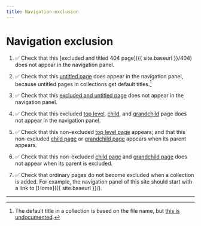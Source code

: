 ```yaml
---
title: Navigation exclusion
---
```


# Navigation exclusion

1.  ✅ Check that this [excluded and titled 404 page]({{ site.baseurl }}/404)
    does not appear in the navigation panel.

1.  ✅ Check that this [untitled page](../untitled/) does appear in the navigation panel,
    because untitled pages in collections get default titles.[^1]

1.  ✅ Check that this [excluded and untitled page](../excluded-untitled/) does not appear in the navigation panel.

1.  ✅ Check that this excluded [top level](../excluded/),
    [child](../excluded-child/), and
    [grandchild](../excluded-grandchild/) page does not appear in the navigation panel.

1.  ✅ Check that this non-excluded [top level page](../non-excluded/) appears;
    and that this non-excluded [child page](../non-excluded-child/) or 
    [grandchild page](../non-excluded-grandchild/) appears when its parent appears.

1.  ✅ Check that this non-excluded [child page](../non-excluded-child-of-excluded/) and 
    [grandchild page](../non-excluded-grandchild-of-excluded/) does not appear when its parent is excluded.

1.  ✅ Check that ordinary pages do not become excluded when a collection is added.
    For example, the navigation panel of this site should start with a link to
    [Home]({{ site.baseurl }}/).

----

[^1]: The default title in a collection is based on the file name, but 
    [this is undocumented](https://talk.jekyllrb.com/t/jekyll-collection-title-where-is-it-documented/6578).
